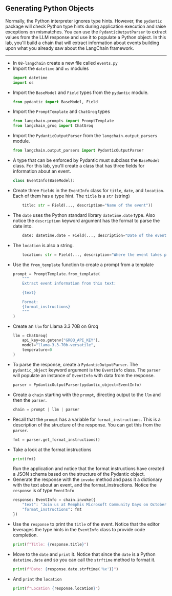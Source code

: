 ## Generating Python Objects

Normally, the Python interpreter ignores type hints.  However, the `pydantic` package will check Python type hints during application execution and raise exceptions on mismatches. You can use the `PydanticOutputParser` to extract values from the LLM response and use it to populate a Python object.  In this lab, you'll build a chain that will extract information about events building upon what you already saw about the LangChain framework.

---

* In `08-langchain` create a new file called `events.py`
* Import the `datetime` and `os` modules
    ```python
    import datetime
    import os
    ```
* Import the `BaseModel` and `Field` types from the `pydantic` module.
    ```python
    from pydantic import BaseModel, Field
    ```
* Import the `PromptTemplate` and `ChatGroq` types
    ```python
    from langchain.prompts import PromptTemplate
    from langchain_groq import ChatGroq
    ```
* Import the `PydanticOutputParser` from the `langchain.output_parsers` module.
    ```python
    from langchain.output_parsers import PydanticOutputParser
    ```
* A type that can be enforced by Pydantic must subclass the `BaseModel` class.  For this lab, you'll create a class that has three fields for information about an event.
    ```python
    class EventInfo(BaseModel):
    ```
* Create three `Field`s in the `EventInfo` class for `title`, `date`, and `location`.  Each of them has a type hint.  The `title` is a `str` (string)
    ```python
        title: str = Field(..., description="Name of the event"))
    ```
* The `date` uses the Python standard library `datetime.date` type.  Also notice the `description` keyword argument has the format to parse the date into.
    ```python
        date: datetime.date = Field(..., description="Date of the event (YYYY-MM-dd)")
    ```
* The `location` is also a string.
    ```python
        location: str = Field(..., description="Where the event takes place")
    ```
* Use the `from_template` function to create a prompt from a template
    ```python
    prompt = PromptTemplate.from_template(
        """
        Extract event information from this text:

        {text}

        Format:
        {format_instructions}
        """
    )
    ```
* Create an `llm` for Llama 3.3 70B on Groq
    ```python
    llm = ChatGroq(
        api_key=os.getenv("GROQ_API_KEY"),
        model="llama-3.3-70b-versatile",
        temperature=0
    )
    ```
* To parse the response, create a `PydanticOutputParser`.  The `pydantic_object` keyword argument is the `EventInfo` class.  The `parser` will populate an instance of `EventInfo` with data from the response.
    ```python
    parser = PydanticOutputParser(pydantic_object=EventInfo)
    ```
* Create a `chain` starting with the `prompt`, directing output to the `llm` and then the `parser`.
    ```python
    chain = prompt | llm | parser
    ```
* Recall that the `prompt` has a variable for `format_instructions`. This is a description of the structure of the response.  You can get this from the `parser`.
    ```python
    fmt = parser.get_format_instructions()
    ```
* Take a look at the format instructions
    ```python
    print(fmt)
    ```
    Run the application and notice that the format instructions have created a JSON schema based on the structure of the Pydantic object.
* Generate the response with the `invoke` method and pass it a dictionary with the text about an event, and the format_instructions.  Notice the `response` is of type `EventInfo`
    ```python
    response: EventInfo = chain.invoke({
        "text": "Join us at Memphis Microsoft Community Days on October 2-3, 2025 in Memphis, TN for two days of workshops, sessions and networking.",
        "format_instructions": fmt
    })
    ```
* Use the `response` to print the `title` of the event.  Notice that the editor leverages the type hints in the `EventInfo` class to provide code completion.
    ```python
    print(f"Title: {response.title}")
    ```
* Move to the `date` and `print` it.  Notice that since the `date` is a Python `datetime.date` and so you can call the `strftime` method to format it.
    ```python
    print(f"Date: {response.date.strftime('%x')}")
    ```
* And `print` the `location`
    ```python
    print(f"Location {response.location}")
    ```